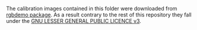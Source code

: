 The calibration images contained in this folder were downloaded from [rgbdemo package](https://github.com/rgbdemo/rgbdemo). As a result
contrary to the rest of this repository they fall under the [GNU LESSER GENERAL PUBLIC LICENCE v3](https://github.com/rgbdemo/rgbdemo/blob/master/Copyright.txt).
